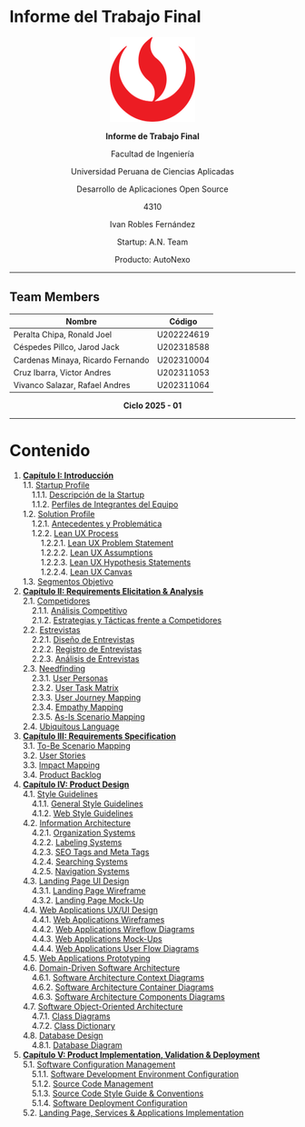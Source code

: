 # Informe del Trabajo Final

<div>
  <p align="center"><img src="assets/readme/upc-logo.png" alt="UPC Icon" width=150px /></p>
  <p align="center"><b>Informe de Trabajo Final</b></p>
  <p align="center">Facultad de Ingeniería</p>
  <p align="center">Universidad Peruana de Ciencias Aplicadas</p>
  <p align="center">Desarrollo de Aplicaciones Open Source</p>
  <p align="center">4310</p>
  <p align="center">Ivan Robles Fernández</p>
  <p align="center">Startup: A.N. Team</p>
  <p align="center">Producto: AutoNexo</p>
</div>

---

## Team Members
<div align="center">
  
| **Nombre**                        | **Código** |
|-----------------------------------|------------|
| Peralta Chipa, Ronald Joel        | U202224619 |
| Céspedes Pillco, Jarod Jack       | U202318588 |
| Cardenas Minaya, Ricardo Fernando | U202310004 |
| Cruz Ibarra, Victor Andres        | U202311053 |
| Vivanco Salazar, Rafael Andres    | U202311064 |

</div>

<div>
  <p align="center"><b>Ciclo 2025 - 01</b></p>
</div>

---

# Contenido
1. __[Capítulo I: Introducción](#1-capítulo-i-introducción)__   
   1.1. [Startup Profile](#11-startup-profile)   
   &nbsp;&nbsp;&nbsp;&nbsp;1.1.1. [Descripción de la Startup](#111-descripción-de-la-startup)   
   &nbsp;&nbsp;&nbsp;&nbsp;1.1.2. [Perfiles de Integrantes del Equipo](#112-perfiles-de-integrantes-del-equipo)   
   1.2. [Solution Profile](#12-solution-profile)   
   &nbsp;&nbsp;&nbsp;&nbsp;1.2.1. [Antecedentes y Problemática](#121-antecedentes-y-problemática)   
   &nbsp;&nbsp;&nbsp;&nbsp;1.2.2. [Lean UX Process](#122-lean-ux-process)   
   &nbsp;&nbsp;&nbsp;&nbsp;&nbsp;&nbsp;&nbsp;&nbsp;1.2.2.1. [Lean UX Problem Statement](#1221-lean-ux-problem-statement)   
   &nbsp;&nbsp;&nbsp;&nbsp;&nbsp;&nbsp;&nbsp;&nbsp;1.2.2.2. [Lean UX Assumptions](#1222-lean-ux-assumptions)   
   &nbsp;&nbsp;&nbsp;&nbsp;&nbsp;&nbsp;&nbsp;&nbsp;1.2.2.3. [Lean UX Hypothesis Statements](#1223-lean-ux-hypothesis-statements)   
   &nbsp;&nbsp;&nbsp;&nbsp;&nbsp;&nbsp;&nbsp;&nbsp;1.2.2.4. [Lean UX Canvas](#1224-lean-ux-canvas)   
   1.3. [Segmentos Objetivo](#13-segmentos-objetivo)   
2. __[Capítulo II: Requirements Elicitation & Analysis](#2-capítulo-ii-requirements-elicitation--analysis)__   
   2.1. [Competidores](#21-competidores)   
   &nbsp;&nbsp;&nbsp;&nbsp;2.1.1. [Análisis Competitivo](#211-análisis-competitivo)   
   &nbsp;&nbsp;&nbsp;&nbsp;2.1.2. [Estrategias y Tácticas frente a Competidores](#212-estrategias-y-tácticas-frente-a-competidores)   
   2.2. [Estrevistas](#22-entrevistas)   
   &nbsp;&nbsp;&nbsp;&nbsp;2.2.1. [Diseño de Entrevistas](#221-diseño-de-entrevistas)   
   &nbsp;&nbsp;&nbsp;&nbsp;2.2.2. [Registro de Entrevistas](#222-registro-de-entrevistas)   
   &nbsp;&nbsp;&nbsp;&nbsp;2.2.3. [Análisis de Entrevistas](#223-análisis-de-entrevistas)   
   2.3. [Needfinding](#23-needfinding)   
   &nbsp;&nbsp;&nbsp;&nbsp;2.3.1. [User Personas](#231-user-personas)   
   &nbsp;&nbsp;&nbsp;&nbsp;2.3.2. [User Task Matrix](#232-user-task-matrix)   
   &nbsp;&nbsp;&nbsp;&nbsp;2.3.3. [User Journey Mapping](#233-user-journey-mapping)   
   &nbsp;&nbsp;&nbsp;&nbsp;2.3.4. [Empathy Mapping](#234-empathy-mapping)   
   &nbsp;&nbsp;&nbsp;&nbsp;2.3.5. [As-Is Scenario Mapping](#235-as-is-scenario-mapping)   
   2.4. [Ubiquitous Language](#24-ubiquitous-language)   
3. __[Capítulo III: Requirements Specification](#3-capítulo-iii-requirements-specification)__   
   3.1. [To-Be Scenario Mapping](#31-to-be-scenario-mapping)   
   3.2. [User Stories](#32-user-stories)   
   3.3. [Impact Mapping](#33-impact-mapping)   
   3.4. [Product Backlog](#34-product-backlog)   
4. __[Capítulo IV: Product Design](#4-capítulo-iv-product-design)__   
   4.1. [Style Guidelines](#41-style-guidelines)   
   &nbsp;&nbsp;&nbsp;&nbsp;4.1.1. [General Style Guidelines](#411-general-style-guidelines)   
   &nbsp;&nbsp;&nbsp;&nbsp;4.1.2. [Web Style Guidelines](#412-web-style-guidelines)   
   4.2. [Information Architecture](#42-information-architecture)   
   &nbsp;&nbsp;&nbsp;&nbsp;4.2.1. [Organization Systems](#421-organization-systems)   
   &nbsp;&nbsp;&nbsp;&nbsp;4.2.2. [Labeling Systems](#422-labeling-systems)   
   &nbsp;&nbsp;&nbsp;&nbsp;4.2.3. [SEO Tags and Meta Tags](#423-seo-tags-and-meta-tags)   
   &nbsp;&nbsp;&nbsp;&nbsp;4.2.4. [Searching Systems](#424-searching-systems)   
   &nbsp;&nbsp;&nbsp;&nbsp;4.2.5. [Navigation Systems](#425-navigation-systems)   
   4.3. [Landing Page UI Design](#43-landing-page-ui-design)   
   &nbsp;&nbsp;&nbsp;&nbsp;4.3.1. [Landing Page Wireframe](#431-landing-page-wireframes)   
   &nbsp;&nbsp;&nbsp;&nbsp;4.3.2. [Landing Page Mock-Up](#432-landing-page-mock-ups)   
   4.4. [Web Applications UX/UI Design](#44-web-applications-ux-ui-design)   
   &nbsp;&nbsp;&nbsp;&nbsp;4.4.1. [Web Applications Wireframes](#441-web-applications-wireframes)   
   &nbsp;&nbsp;&nbsp;&nbsp;4.4.2. [Web Applications Wireflow Diagrams](#442-web-applications-wireflow-diagrams)   
   &nbsp;&nbsp;&nbsp;&nbsp;4.4.3. [Web Applications Mock-Ups](#443-web-applications-mock-ups)   
   &nbsp;&nbsp;&nbsp;&nbsp;4.4.4. [Web Applications User Flow Diagrams](#444-web-applications-user-flow-diagrams)   
   4.5. [Web Applications Prototyping](#45-web-applications-prototyping)   
   4.6. [Domain-Driven Software Architecture](#46-domain-driven-software-architectury)   
   &nbsp;&nbsp;&nbsp;&nbsp;4.6.1. [Software Architecture Context Diagrams](#461-software-architecture-context-diagrams)   
   &nbsp;&nbsp;&nbsp;&nbsp;4.6.2. [Software Architecture Container Diagrams](#462-software-architecture-container-diagrams)   
   &nbsp;&nbsp;&nbsp;&nbsp;4.6.3. [Software Architecture Components Diagrams](#463-software-architecture-components-diagrams)   
   4.7. [Software Object-Oriented Architecture](#47-software-object-oriented-architecture)   
   &nbsp;&nbsp;&nbsp;&nbsp;4.7.1. [Class Diagrams](#471-class-diagrams)   
   &nbsp;&nbsp;&nbsp;&nbsp;4.7.2. [Class Dictionary](#472-class-dictionary)   
   4.8. [Database Design](#48-database-design)   
   &nbsp;&nbsp;&nbsp;&nbsp;4.8.1. [Database Diagram](#481-database-diagram)   
5. __[Capítulo V: Product Implementation, Validation & Deployment](#5-capítulo-v-product-implementation-validation--deployment)__   
   5.1. [Software Configuration Management](#51-software-configuration-management)   
   &nbsp;&nbsp;&nbsp;&nbsp;5.1.1. [Software Development Environment Configuration](#511-software-development-environment-configuration)   
   &nbsp;&nbsp;&nbsp;&nbsp;5.1.2. [Source Code Management](#512-source-code-management)   
   &nbsp;&nbsp;&nbsp;&nbsp;5.1.3. [Source Code Style Guide & Conventions](#513-source-code-style-guide--conventions)   
   &nbsp;&nbsp;&nbsp;&nbsp;5.1.4. [Software Deployment Configuration](#514-software-deployment-configuration)   
   5.2. [Landing Page, Services & Applications Implementation](#52-landing-page-services--applications-implementation)   
   
   
